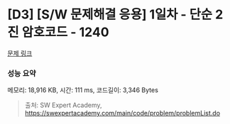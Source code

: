 # [D3] [S/W 문제해결 응용] 1일차 - 단순 2진 암호코드 - 1240 

[문제 링크](https://swexpertacademy.com/main/code/problem/problemDetail.do?contestProbId=AV15FZuqAL4CFAYD) 

### 성능 요약

메모리: 18,916 KB, 시간: 111 ms, 코드길이: 3,346 Bytes



> 출처: SW Expert Academy, https://swexpertacademy.com/main/code/problem/problemList.do